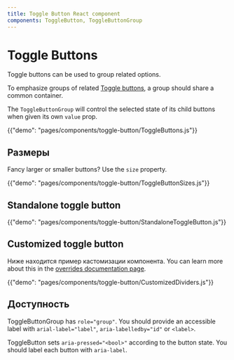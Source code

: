 ```yaml
---
title: Toggle Button React component
components: ToggleButton, ToggleButtonGroup
---
```


# Toggle Buttons

<p class="description">Toggle buttons can be used to group related options.</p>

To emphasize groups of related [Toggle buttons](https://material.io/design/components/buttons.html#toggle-button), a group should share a common container.

The `ToggleButtonGroup` will control the selected state of its child buttons when given its own `value` prop.

{{"demo": "pages/components/toggle-button/ToggleButtons.js"}}

## Размеры

Fancy larger or smaller buttons? Use the `size` property.

{{"demo": "pages/components/toggle-button/ToggleButtonSizes.js"}}

## Standalone toggle button

{{"demo": "pages/components/toggle-button/StandaloneToggleButton.js"}}

## Customized toggle button

Ниже находится пример кастомизации компонента. You can learn more about this in the [overrides documentation page](/customization/components/).

{{"demo": "pages/components/toggle-button/CustomizedDividers.js"}}

## Доступность

ToggleButtonGroup has `role="group"`. You should provide an accessible label with `arial-label="label"`, `aria-labelledby="id"` or `<label>`.

ToggleButton sets `aria-pressed="<bool>"` according to the button state. You should label each button with `aria-label`.